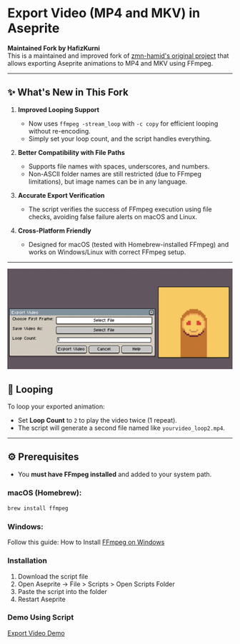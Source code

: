 # Export Video (MP4 and MKV) in Aseprite

**Maintained Fork by HafizKurni**  
This is a maintained and improved fork of [zmn-hamid's original project](https://github.com/zmn-hamid/Aseprite-Export-Video-Script) that allows exporting Aseprite animations to MP4 and MKV using FFmpeg.

---

## ✨ What's New in This Fork

1. **Improved Looping Support**  
   - Now uses `ffmpeg -stream_loop` with `-c copy` for efficient looping without re-encoding.
   - Simply set your loop count, and the script handles everything.

2. **Better Compatibility with File Paths**  
   - Supports file names with spaces, underscores, and numbers.
   - Non-ASCII folder names are still restricted (due to FFmpeg limitations), but image names can be in any language.

3. **Accurate Export Verification**  
   - The script verifies the success of FFmpeg execution using file checks, avoiding false failure alerts on macOS and Linux.

4. **Cross-Platform Friendly**  
   - Designed for macOS (tested with Homebrew-installed FFmpeg) and works on Windows/Linux with correct FFmpeg setup.

---

![Demo Script](image/ssGambar.png)


## 🔁 Looping

To loop your exported animation:
- Set **Loop Count** to `2` to play the video twice (1 repeat).
- The script will generate a second file named like `yourvideo_loop2.mp4`.

---

## ⚙️ Prerequisites

- You **must have FFmpeg installed** and added to your system path.

### macOS (Homebrew):
```bash
brew install ffmpeg
```
### Windows:
Follow this guide:
How to Install [FFmpeg on Windows](https://phoenixnap.com/kb/ffmpeg-windows)

### Installation
1. Download the script file
2. Open Aseprite → File > Scripts > Open Scripts Folder
3. Paste the script into the folder
4. Restart Aseprite

### Demo Using Script
[Export Video Demo](https://youtu.be/8DgQN9MsYoA)
